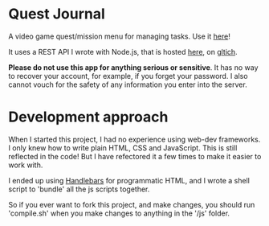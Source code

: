 # Quest Journal
A video game quest/mission menu for managing tasks. Use it [here](https://daikman.github.io/quest-journal/)!

It uses a REST API I wrote with Node.js, that is hosted [here](https://glitch.com/edit/#!/quest-journal-api), on [gltich](https://glitch.com/).

**Please do not use this app for anything serious or sensitive**. It has no way to recover your account, for example, if you forget your password. I also cannot vouch for the safety of any information you enter into the server.

# Development approach
When I started this project, I had no experience using web-dev frameworks. I only knew how to write plain HTML, CSS and JavaScript. This is still reflected in the code! But I have refectored it a few times to make it easier to work with.

I ended up using [Handlebars](https://handlebarsjs.com/) for programmatic HTML, and I wrote a shell script to 'bundle' all the js scripts together.

So if you ever want to fork this project, and make changes, you should run 'compile.sh' when you make changes to anything in the '/js' folder.
